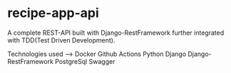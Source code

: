 # recipe-app-api
A complete REST-API built with Django-RestFramework further integrated with TDD(Test Driven Development).

Technologies used --> Docker
                      Github Actions
                      Python 
                      Django
                      Django-RestFramework
                      PostgreSql
                      Swagger

